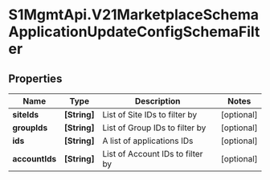 # S1MgmtApi.V21MarketplaceSchemaApplicationUpdateConfigSchemaFilter

## Properties
Name | Type | Description | Notes
------------ | ------------- | ------------- | -------------
**siteIds** | **[String]** | List of Site IDs to filter by | [optional] 
**groupIds** | **[String]** | List of Group IDs to filter by | [optional] 
**ids** | **[String]** | A list of applications IDs | [optional] 
**accountIds** | **[String]** | List of Account IDs to filter by | [optional] 


